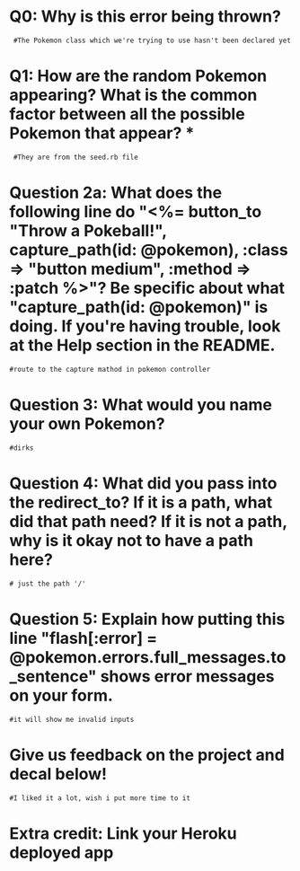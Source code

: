# Q0: Why is this error being thrown?
     #The Pokemon class which we're trying to use hasn't been declared yet
# Q1: How are the random Pokemon appearing? What is the common factor between all the possible Pokemon that appear? *
	 #They are from the seed.rb file
# Question 2a: What does the following line do "<%= button_to "Throw a Pokeball!", capture_path(id: @pokemon), :class => "button medium", :method => :patch %>"? Be specific about what "capture_path(id: @pokemon)" is doing. If you're having trouble, look at the Help section in the README.
	#route to the capture mathod in pokemon controller
# Question 3: What would you name your own Pokemon?
	#dirks
# Question 4: What did you pass into the redirect_to? If it is a path, what did that path need? If it is not a path, why is it okay not to have a path here?
	# just the path '/'
# Question 5: Explain how putting this line "flash[:error] = @pokemon.errors.full_messages.to_sentence" shows error messages on your form.
	#it will show me invalid inputs
# Give us feedback on the project and decal below!
	#I liked it a lot, wish i put more time to it
# Extra credit: Link your Heroku deployed app
